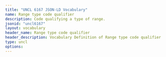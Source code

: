 ```yaml
---
title: "UNCL 6167 JSON-LD Vocabulary"
name: Range type code qualifier
description: Code qualifying a type of range.
jsonid: "uncl6167"
layout: vocabulary
header_name: Range type code qualifier
header_description: Vocabulary Definition of Range type code qualifier semantics in HTML format. JSON-LD format is available at [uncl6167.jsonld](/vocabulary/uncl6167.jsonld)
type: uncl
options:
---
```

